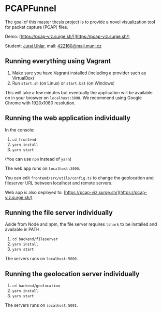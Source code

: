 # PCAPFunnel

The goal of this master thesis project is to provide a novel visualization tool for packet capture (PCAP) files.

Demo: [https://pcap-viz.surge.sh/](https://pcap-viz.surge.sh/)

Student: [Juraj Uhlar](https://is.muni.cz/auth/osoba/422160), mail: [422160@mail.muni.cz](mailto:422160@mail.muni.cz)

## Running everything using Vagrant 

1. Make sure you have Vagrant installed (including a provider such as VirtualBox)
2. Run `start.sh` (on Linux) or `start.bat` (on Windows)

This will take a few minutes but eventually the application will be available on in your broswer on `localhost:3000`.
We recommend using Google Chrome with 1920x1080 resolution.

## Running the web application individually

In the console:

1. `cd frontend`
2. `yarn install`
3. `yarn start`

(You can use `npm` instead of `yarn`)

The web app runs on `localhost:3000`.

You can edit `frontend/src/utils/config.ts` to change the geolocation and fileserver URL between localhost and remote servers.

Web app is also deployed to: [https://pcap-viz.surge.sh/](https://pcap-viz.surge.sh/)

## Running the file server individually

Aside from Node and npm, the file server requires `tshark` to be installed and available in PATH. 

1. `cd backend/fileserver`
2. `yarn install`
3. `yarn start`

The servers runs on `localhost:5000`.

## Running the geolocation server individually

1. `cd backend/geolocation`
2. `yarn install`
3. `yarn start`

The servers runs on `localhost:5001`.

